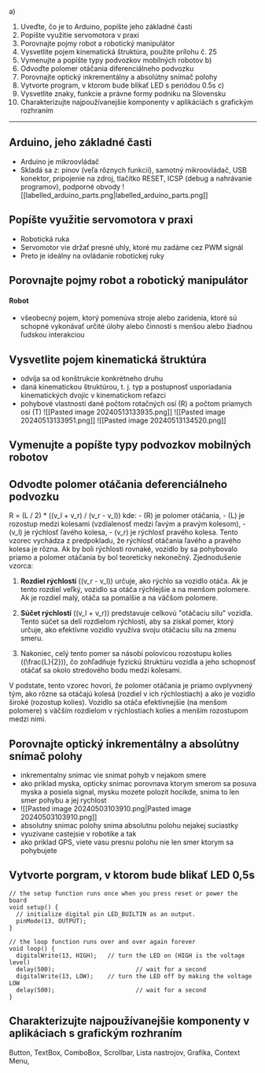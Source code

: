 a)
1. Uveďte, čo je to Arduino, popíšte jeho základné časti
2. Popíšte využitie servomotora v praxi
3. Porovnajte pojmy robot a robotický manipulátor
4. Vysvetlite pojem kinematická štruktúra, použite prílohu č. 25
5. Vymenujte a popíšte typy podvozkov mobilných robotov
b)
1. Odvoďte polomer otáčania diferenciálneho podvozku
2. Porovnajte optický inkrementálny a absolútny snímač polohy
3. Vytvorte program, v ktorom bude blikať LED s periódou 0.5s
c)
1. Vysvetlite znaky, funkcie a právne formy podniku na Slovensku
2. Charakterizujte najpoužívanejšie komponenty v aplikáciách s grafickým rozhraním


---

## Arduino, jeho základné časti
- Arduino je mikroovládač
- Skladá sa z: pinov (veľa rôznych funkcií), samotný mikroovládač, USB konektor, pripojenie na zdroj, tlačítko RESET, ICSP (debug a nahrávanie programov), podporné obvody
![[labelled_arduino_parts.png|labelled_arduino_parts.png]]
## Popíšte využitie servomotora v praxi
- Robotická ruka 
- Servomotor vie držať presné uhly, ktoré mu zadáme cez PWM signál
- Preto je ideálny na ovládanie robotickej ruky

## Porovnajte pojmy robot a robotický manipulátor

#### Robot
- všeobecný pojem, ktorý pomenúva stroje alebo zaridenia, ktoré sú schopné vykonávať určité úlohy alebo činnosti s menšou alebo žiadnou ľudskou interakciou

## Vysvetlite pojem kinematická štruktúra
- odvíja sa od konštrukcie konkrétneho druhu
- daná kinematickou štruktúrou, t. j. typ a postupnosť usporiadania kinematických dvojíc
v kinematickom reťazci
- pohybové vlastnosti dané počtom rotačných osí (R) a počtom priamych osí (T)
![[Pasted image 20240513133935.png]]
![[Pasted image 20240513133951.png]]
![[Pasted image 20240513134520.png]]
## Vymenujte a popíšte typy podvozkov mobilných robotov


## Odvodte polomer otáčania deferenciálneho podvozku

 R = (L / 2) * ((v_l + v_r) / (v_r - v_l)) kde:
    - (R) je polomer otáčania,
    - (L) je rozostup medzi kolesami (vzdialenosť medzi ľavým a pravým kolesom),
    - (v_l) je rýchlosť ľavého kolesa,
    - (v_r) je rýchlosť pravého kolesa.
Tento vzorec vychádza z predpokladu, že rýchlosť otáčania ľavého a pravého kolesa je rôzna. Ak by boli rýchlosti rovnaké, vozidlo by sa pohybovalo priamo a polomer otáčania by bol teoreticky nekonečný. Zjednodušenie vzorca:
    
1. **Rozdiel rýchlostí** ((v_r - v_l)) určuje, ako rýchlo sa vozidlo otáča. Ak je tento rozdiel veľký, vozidlo sa otáča rýchlejšie a na menšom polomere. Ak je rozdiel malý, otáča sa pomalšie a na väčšom polomere.
    
2. **Súčet rýchlostí** ((v_l + v_r)) predstavuje celkovú "otáčaciu silu" vozidla. Tento súčet sa delí rozdielom rýchlostí, aby sa získal pomer, ktorý určuje, ako efektívne vozidlo využíva svoju otáčaciu silu na zmenu smeru.
    
3. Nakoniec, celý tento pomer sa násobí polovicou rozostupu kolies ((\frac{L}{2})), čo zohľadňuje fyzickú štruktúru vozidla a jeho schopnosť otáčať sa okolo stredového bodu medzi kolesami.
    
V podstate, tento vzorec hovorí, že polomer otáčania je priamo ovplyvnený tým, ako rôzne sa otáčajú kolesá (rozdiel v ich rýchlostiach) a ako je vozidlo široké (rozostup kolies). Vozidlo sa otáča efektívnejšie (na menšom polomere) s väčším rozdielom v rýchlostiach kolies a menším rozostupom medzi nimi.
## Porovnajte optický inkrementálny a absolútny snímač polohy
- inkrementalny snimac vie snimat pohyb v nejakom smere
- ako priklad myska, opticky snimac porovnava ktorym smerom sa posuva myska a posiela signal, mysku mozete polozit hocikde, snima to len smer pohybu a jej rychlost
- ![[Pasted image 20240503103910.png|Pasted image 20240503103910.png]]
- absolutny snimac polohy snima absolutnu polohu nejakej suciastky
- vyuzivane castejsie v robotike a tak
- ako priklad GPS, viete vasu presnu polohu nie len smer ktorym sa pohybujete
## Vytvorte porgram, v ktorom bude blikať LED 0,5s

```c++\
// the setup function runs once when you press reset or power the board
void setup() {
  // initialize digital pin LED_BUILTIN as an output.
  pinMode(13, OUTPUT);
}

// the loop function runs over and over again forever
void loop() {
  digitalWrite(13, HIGH);   // turn the LED on (HIGH is the voltage level)
  delay(500);                       // wait for a second
  digitalWrite(13, LOW);    // turn the LED off by making the voltage LOW
  delay(500);                       // wait for a second
}
```
## Charakterizujte najpoužívanejšie komponenty v aplikáciach s grafickým rozhraním
Button, TextBox, ComboBox, Scrollbar, Lista nastrojov, Grafika, Context Menu, 

